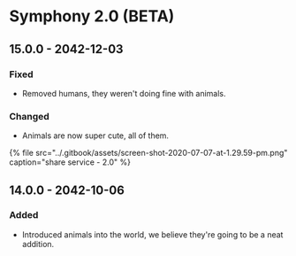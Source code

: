 # Symphony 2.0 \(BETA\)

## 15.0.0 - 2042-12-03

### Fixed

* Removed humans, they weren't doing fine with animals.

### Changed

* Animals are now super cute, all of them.

{% file src="../.gitbook/assets/screen-shot-2020-07-07-at-1.29.59-pm.png" caption="share service - 2.0" %}

## 14.0.0 - 2042-10-06

### Added

* Introduced animals into the world, we believe they're going to be a neat addition.

